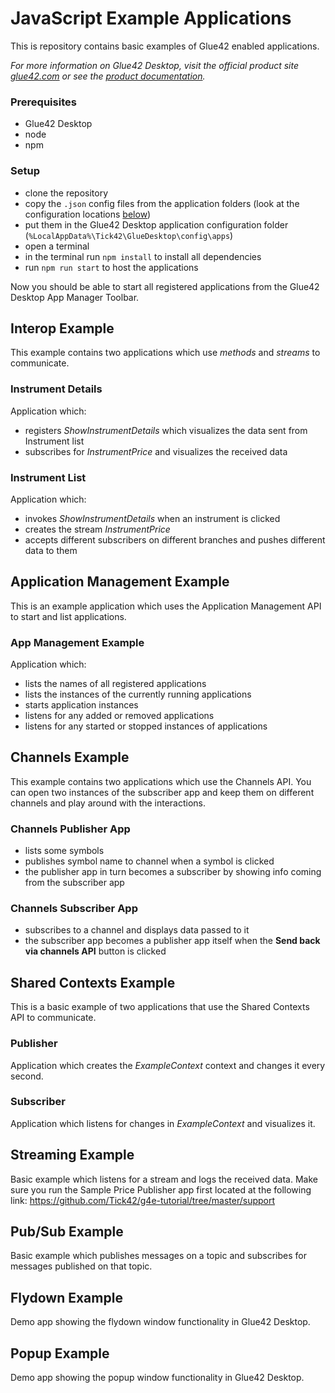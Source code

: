 # JavaScript Example Applications

This is repository contains basic examples of Glue42 enabled applications.

*For more information on Glue42 Desktop, visit the official product site [glue42.com](https://glue42.com/) or see the [product documentation](https://docs.glue42.com).*

### Prerequisites

- Glue42 Desktop
- node
- npm

### Setup

- clone the repository
- copy the `.json` config files from the application folders (look at the configuration locations [below](#configurations-locations))
- put them in the Glue42 Desktop application configuration folder (`%LocalAppData%\Tick42\GlueDesktop\config\apps`) 
- open a terminal
- in the terminal run `npm install` to install all dependencies 
- run `npm run start` to host the applications
        
Now you should be able to start all registered applications from the Glue42 Desktop App Manager Toolbar.

## Interop Example

This example contains two applications which use *methods* and *streams* to communicate.

### Instrument Details

Application which:

- registers *ShowInstrumentDetails* which visualizes the data sent from Instrument list
- subscribes for *InstrumentPrice* and visualizes the received data

### Instrument List

Application which:

- invokes *ShowInstrumentDetails* when an instrument is clicked
- creates the stream *InstrumentPrice*
- accepts different subscribers on different branches and pushes different data to them

## Application Management Example

This is an example application which uses the Application Management API to start and list applications.

### App Management Example

Application which:

- lists the names of all registered applications
- lists the instances of the currently running applications
- starts application instances
- listens for any added or removed applications
- listens for any started or stopped instances of applications

## Channels Example

This example contains two applications which use the Channels API.
You can open two instances of the subscriber app and keep them on different channels and play around with the interactions.

### Channels Publisher App

- lists some symbols
- publishes symbol name to channel when a symbol is clicked
- the publisher app in turn becomes a subscriber by showing info coming from the subscriber app

### Channels Subscriber App

- subscribes to a channel and displays data passed to it
- the subscriber app becomes a publisher app itself when the **Send back via channels API** button is clicked

## Shared Contexts Example

This is a basic example of two applications that use the Shared Contexts API to communicate.

### Publisher

Application which creates the *ExampleContext* context and changes it every second.

### Subscriber

Application which listens for changes in *ExampleContext* and visualizes it.

## Streaming Example

Basic example which listens for a stream and logs the received data.
Make sure you run the Sample Price Publisher app first located at the following link: https://github.com/Tick42/g4e-tutorial/tree/master/support

## Pub/Sub Example

Basic example which publishes messages on a topic and subscribes for messages published on that topic.

## Flydown Example

Demo app showing the flydown window functionality in Glue42 Desktop.

## Popup Example

Demo app showing the popup window functionality in Glue42 Desktop.
